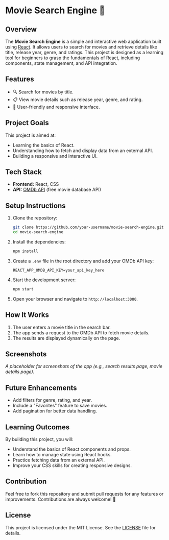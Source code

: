 # Movie Search Engine 🎥

## Overview

The **Movie Search Engine** is a simple and interactive web application built using [React](https://reactjs.org/). It allows users to search for movies and retrieve details like title, release year, genre, and ratings. This project is designed as a learning tool for beginners to grasp the fundamentals of React, including components, state management, and API integration.

## Features

- 🔍 Search for movies by title.
- 📋 View movie details such as release year, genre, and rating.
- 🎨 User-friendly and responsive interface.

## Project Goals

This project is aimed at:
- Learning the basics of React.
- Understanding how to fetch and display data from an external API.
- Building a responsive and interactive UI.

## Tech Stack

- **Frontend:** React, CSS
- **API:** [OMDb API](https://www.omdbapi.com/) (free movie database API)

## Setup Instructions

1. Clone the repository:
   ```bash
   git clone https://github.com/your-username/movie-search-engine.git
   cd movie-search-engine
   ```

2. Install the dependencies:
   ```bash
   npm install
   ```

3. Create a `.env` file in the root directory and add your OMDb API key:
   ```env
   REACT_APP_OMDB_API_KEY=your_api_key_here
   ```

4. Start the development server:
   ```bash
   npm start
   ```

5. Open your browser and navigate to `http://localhost:3000`.

## How It Works

1. The user enters a movie title in the search bar.
2. The app sends a request to the OMDb API to fetch movie details.
3. The results are displayed dynamically on the page.

## Screenshots

_A placeholder for screenshots of the app (e.g., search results page, movie details page)._

## Future Enhancements

- Add filters for genre, rating, and year.
- Include a "Favorites" feature to save movies.
- Add pagination for better data handling.

## Learning Outcomes

By building this project, you will:
- Understand the basics of React components and props.
- Learn how to manage state using React hooks.
- Practice fetching data from an external API.
- Improve your CSS skills for creating responsive designs.

## Contribution

Feel free to fork this repository and submit pull requests for any features or improvements. Contributions are always welcome! 🎉

## License

This project is licensed under the MIT License. See the [LICENSE](./LICENSE) file for details.
